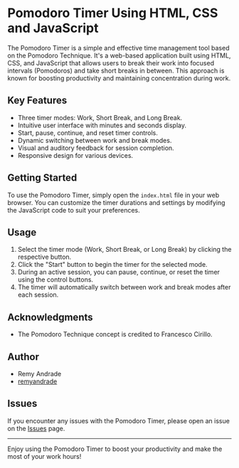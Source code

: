 # Pomodoro Timer Using HTML, CSS and JavaScript

The Pomodoro Timer is a simple and effective time management tool based on the Pomodoro Technique. It's a web-based application built using HTML, CSS, and JavaScript that allows users to break their work into focused intervals (Pomodoros) and take short breaks in between. This approach is known for boosting productivity and maintaining concentration during work.

## Key Features

- Three timer modes: Work, Short Break, and Long Break.
- Intuitive user interface with minutes and seconds display.
- Start, pause, continue, and reset timer controls.
- Dynamic switching between work and break modes.
- Visual and auditory feedback for session completion.
- Responsive design for various devices.

## Getting Started

To use the Pomodoro Timer, simply open the `index.html` file in your web browser. You can customize the timer durations and settings by modifying the JavaScript code to suit your preferences.

## Usage

1. Select the timer mode (Work, Short Break, or Long Break) by clicking the respective button.
2. Click the "Start" button to begin the timer for the selected mode.
3. During an active session, you can pause, continue, or reset the timer using the control buttons.
4. The timer will automatically switch between work and break modes after each session.

## Acknowledgments

- The Pomodoro Technique concept is credited to Francesco Cirillo.

## Author

- Remy Andrade
- [remyandrade](https://github.com/remyandrade)


## Issues

If you encounter any issues with the Pomodoro Timer, please open an issue on the [Issues](https://github.com/remyandrade/pomodoro-timer/issues) page.

---

Enjoy using the Pomodoro Timer to boost your productivity and make the most of your work hours!

